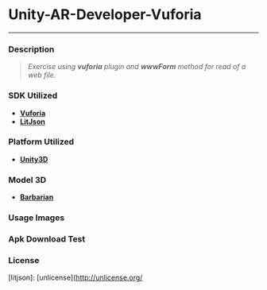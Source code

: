 # Unity-AR-Developer-Vuforia
------
### Description 
> _Exercise using **vuforia** plugin and **wwwForm** method for read of a web file._
### SDK Utilized
* [**Vuforia**](https://developer.vuforia.com/)
* [**LitJson**](https://github.com/LitJSON/litjson)
### Platform Utilized
* [**Unity3D**](https://unity3d.com/)
### Model 3D
* [**Barbarian**](https://assetstore.unity.com/packages/3d/characters/humanoids/barbarian-warrior-75519)
### Usage Images
### Apk Download Test
### License
[litjson]: [unlicense](http://unlicense.org/
